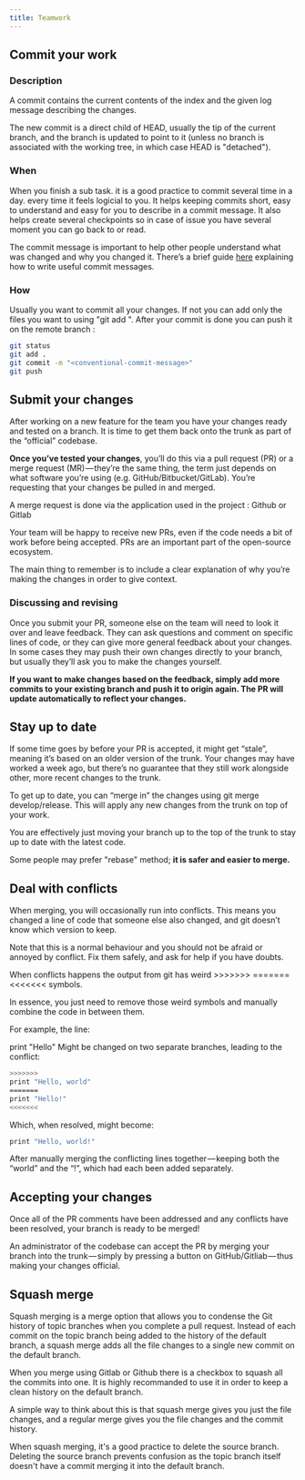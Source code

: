 ```yaml
---
title: Teamwork
---
```


## Commit your work


### Description

A commit contains the current contents of the index and the given log message describing the changes.

The new commit is a direct child of HEAD, usually the tip of the current branch, and the branch is updated to point to it (unless no branch is associated with the working tree, in which case HEAD is "detached").

### When

When you finish a sub task. 
it is a good practice to commit several time in a day. every time it feels logicial to you. It helps keeping commits short, easy to understand and easy for you to describe in a commit message.
It also helps create several checkpoints so in case of issue you have several moment you can go back to or read.

The commit message is important to help other people understand what was changed and why you changed it. There’s a brief guide [here](/gitflow/conventional-commit/) explaining how to write useful commit messages.

### How

Usually you want to commit all your changes. If not you can add only the files you want to using "git add <file-name>".
After your commit is done you can push it on the remote branch : 

```bash
git status
git add .
git commit -m "<conventional-commit-message>"
git push
```


## Submit your changes

After working on a new feature for the team you have your changes ready and tested on a branch.
It is time to get them back onto the trunk as part of the “official” codebase.

**Once you’ve tested your changes**, you’ll do this via a pull request (PR) or a merge request (MR) — they’re the same thing, the term just depends on what software you’re using (e.g. GitHub/Bitbucket/GitLab). You’re requesting that your changes be pulled in and merged.

A merge request is done via the application used in the project : Github or Gitlab

Your team will be happy to receive new PRs, even if the code needs a bit of work before being accepted. PRs are an important part of the open-source ecosystem.

The main thing to remember is to include a clear explanation of why you’re making the changes in order to give context.

### Discussing and revising

Once you submit your PR, someone else on the team will need to look it over and leave feedback. They can ask questions and comment on specific lines of code, or they can give more general feedback about your changes. In some cases they may push their own changes directly to your branch, but usually they’ll ask you to make the changes yourself.

**If you want to make changes based on the feedback, simply add more commits to your existing branch and push it to origin again. The PR will update automatically to reflect your changes.**

## Stay up to date

If some time goes by before your PR is accepted, it might get “stale”, meaning it’s based on an older version of the trunk. Your changes may have worked a week ago, but there’s no guarantee that they still work alongside other, more recent changes to the trunk.

To get up to date, you can “merge in” the changes using git merge develop/release. This will apply any new changes from the trunk on top of your work.

You are effectively just moving your branch up to the top of the trunk to stay up to date with the latest code.

Some people may prefer "rebase" method; **it is safer and easier to merge.**

## Deal with conflicts

When merging, you will occasionally run into conflicts. This means you changed a line of code that someone else also changed, and git doesn’t know which version to keep.

Note that this is a normal behaviour and you should not be afraid or annoyed by conflict. Fix them safely, and ask for help if you have doubts.

When conflicts happens the output from git has weird >>>>>>> ======= <<<<<<< symbols.

In essence, you just need to remove those weird symbols and manually combine the code in between them.

For example, the line:

print "Hello"
Might be changed on two separate branches, leading to the conflict:

```bash
>>>>>>>
print "Hello, world"
=======
print "Hello!"
<<<<<<<
```

Which, when resolved, might become:

```bash
print "Hello, world!"
```

After manually merging the conflicting lines together — keeping both the “world” and the “!”, which had each been added separately.

## Accepting your changes

Once all of the PR comments have been addressed and any conflicts have been resolved, your branch is ready to be merged!

An administrator of the codebase can accept the PR by merging your branch into the trunk — simply by pressing a button on GitHub/Gitliab — thus making your changes official.

## Squash merge

Squash merging is a merge option that allows you to condense the Git history of topic branches when you complete a pull request. Instead of each commit on the topic branch being added to the history of the default branch, a squash merge adds all the file changes to a single new commit on the default branch.

When you merge using Gitlab or Github there is a checkbox to squash all the commits into one. It is highly recommanded to use it in order to keep a clean history on the default branch.

A simple way to think about this is that squash merge gives you just the file changes, and a regular merge gives you the file changes and the commit history.

When squash merging, it's a good practice to delete the source branch. Deleting the source branch prevents confusion as the topic branch itself doesn't have a commit merging it into the default branch.

